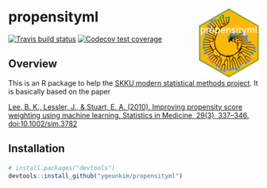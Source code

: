 
# propensityml <a href='https://github.com/ygeunkim/propensityml'><img src='man/figures/logo.png' align="right" height="139" /></a>

[![Travis build
status](https://travis-ci.com/ygeunkim/propensityml.svg?branch=master)](https://travis-ci.com/ygeunkim/propensityml)
[![Codecov test
coverage](https://codecov.io/gh/ygeunkim/propensityml/branch/master/graph/badge.svg)](https://codecov.io/gh/ygeunkim/propensityml?branch=master)

## Overview

This is an R package to help the [SKKU modern statistical methods
project](https://github.com/ygeunkim/psweighting-ml). It is basically
based on the paper

[Lee, B. K., Lessler, J., & Stuart, E. A. (2010). Improving propensity
score weighting using machine learning. Statistics in
Medicine, 29(3), 337–346.
doi:10.1002/sim.3782](https://onlinelibrary.wiley.com/doi/abs/10.1002/sim.3782)

## Installation

``` r
# install.packages("devtools")
devtools::install_github("ygeunkim/propensityml")
```
